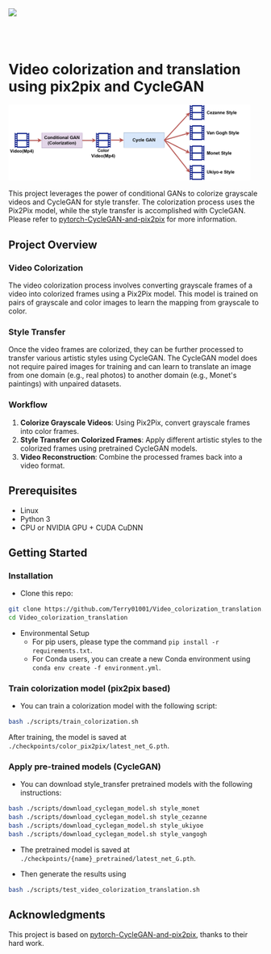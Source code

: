 <img src='imgs/Chaplin_Barber.gif' align="right" width=1000> 

<br><br><br>

# Video colorization and translation using pix2pix and CycleGAN


<img src='imgs/Overall_Architecture.jpg' width=480>

This project leverages the power of conditional GANs to colorize grayscale videos and CycleGAN for style transfer. The colorization process uses the Pix2Pix model, while the style transfer is accomplished with CycleGAN. Please refer to [pytorch-CycleGAN-and-pix2pix](https://github.com/junyanz/pytorch-CycleGAN-and-pix2pix) for more information.


## Project Overview

### Video Colorization
The video colorization process involves converting grayscale frames of a video into colorized frames using a Pix2Pix model. This model is trained on pairs of grayscale and color images to learn the mapping from grayscale to color.

### Style Transfer
Once the video frames are colorized, they can be further processed to transfer various artistic styles using CycleGAN. The CycleGAN model does not require paired images for training and can learn to translate an image from one domain (e.g., real photos) to another domain (e.g., Monet's paintings) with unpaired datasets.

### Workflow
1. **Colorize Grayscale Videos**: Using Pix2Pix, convert grayscale frames into color frames.
2. **Style Transfer on Colorized Frames**: Apply different artistic styles to the colorized frames using pretrained CycleGAN models.
3. **Video Reconstruction**: Combine the processed frames back into a video format.


## Prerequisites
- Linux 
- Python 3
- CPU or NVIDIA GPU + CUDA CuDNN

## Getting Started
### Installation

- Clone this repo:
```bash
git clone https://github.com/Terry01001/Video_colorization_translation.git
cd Video_colorization_translation
```

- Environmental Setup
  - For pip users, please type the command `pip install -r requirements.txt`.
  - For Conda users, you can create a new Conda environment using `conda env create -f environment.yml`.

### Train colorization model (pix2pix based)
- You can train a colorization model with the following script:
```bash
bash ./scripts/train_colorization.sh
```
After training, the model is saved at `./checkpoints/color_pix2pix/latest_net_G.pth`.


### Apply pre-trained models (CycleGAN)
- You can download style_transfer pretrained models with the following instructions:
```bash
bash ./scripts/download_cyclegan_model.sh style_monet
bash ./scripts/download_cyclegan_model.sh style_cezanne
bash ./scripts/download_cyclegan_model.sh style_ukiyoe
bash ./scripts/download_cyclegan_model.sh style_vangogh
```
- The pretrained model is saved at `./checkpoints/{name}_pretrained/latest_net_G.pth`.

- Then generate the results using
```bash
bash ./scripts/test_video_colorization_translation.sh
```

## Acknowledgments
This project is based on [pytorch-CycleGAN-and-pix2pix](https://github.com/junyanz/pytorch-CycleGAN-and-pix2pix), thanks to their hard work.

